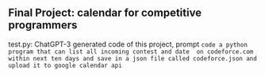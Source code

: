 ## Final Project: calendar for competitive programmers

test.py: ChatGPT-3 generated code of this project, prompt ```code a python program that can list all incoming contest and date  on codeforce.com within next ten days and save in a json file called codeforce.json and upload it to google calendar api```